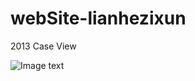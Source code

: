 # webSite-lianhezixun
2013 Case View


![Image text](https://bluekevin.github.io/webSite-lianhezixun/view.jpg)

